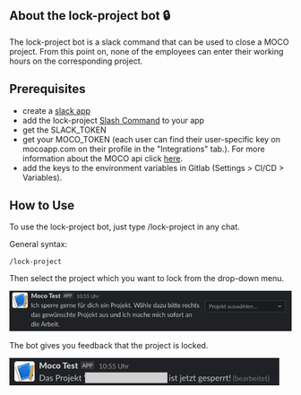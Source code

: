 ## About the lock-project bot :lock:

The lock-project bot is a slack command that can be used to close a MOCO project. From this point on, none of the employees can enter their working hours on the corresponding project.

## Prerequisites

- create a [slack app](https://api.slack.com/authentication/basics)
- add the lock-project [Slash Command](https://api.slack.com/interactivity/slash-commands) to your app
- get the SLACK_TOKEN
- get your MOCO_TOKEN (each user can find their user-specific key on mocoapp.com on their profile in the "Integrations" tab.). For more information about the MOCO api click [here](https://github.com/hundertzehn/mocoapp-api-docs).
- add the keys to the environment variables in Gitlab (Settings > CI/CD > Variables).

## How to Use

To use the lock-project bot, just type /lock-project in any chat.

General syntax:

```
/lock-project
```

Then select the project which you want to lock from the drop-down menu.

![lock-project](lock-project.png)

The bot gives you feedback that the project is locked.

![lock-project](lock-project2.png)
